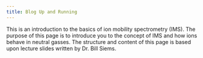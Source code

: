 ```yaml
---
title: Blog Up and Running
---
```

This is an introduction to the basics of ion mobility spectrometry (IMS). The purpose of this page is to introduce you to the concept of IMS and how ions behave in neutral gasses. The structure and content of this page is based upon lecture slides written by Dr. Bill Siems.